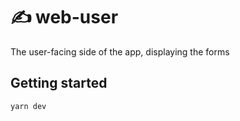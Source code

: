 # ✍ web-user

The user-facing side of the app, displaying the forms

## Getting started

```bash
yarn dev
```
